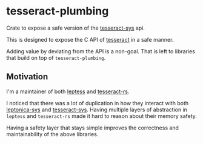 # tesseract-plumbing

Crate to expose a safe version of the
[tesseract-sys](https://crates.io/crates/tesseract-sys) api.

This is designed to expose the C API of
[tesseract](https://github.com/tesseract-ocr/tesseract) in a safe manner.

Adding value by deviating from the API is a non-goal. That is left to libraries
that build on top of `tesseract-plumbing`.

## Motivation

I'm a maintainer of both [leptess](https://crates.io/crates/leptess) and
[tesseract-rs](https://crates.io/crates/tesseract).

I noticed that there was a lot of duplication in how they interact with both
[leptonica-sys](https://crates.io/crates/leptonica-sys) and
[tesseract-sys](https://crates.io/crates/tesseract-sys). Having multiple layers
of abstraction in `leptess` and `tesseract-rs` made it hard to reason about
their memory safety.

Having a safety layer that stays simple improves the correctness and
maintainability of the above libraries.
